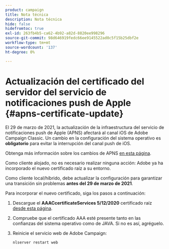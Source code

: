 ```yaml
---
product: campaign
title: Nota técnica
description: Nota técnica
hide: false
hidefromtoc: true
exl-id: 263fb4b5-ca62-4b92-a82d-8820ee998296
source-git-commit: 98d646919fedc66ee9145522ad0c5f15b25dbf2e
workflow-type: tm+mt
source-wordcount: '137'
ht-degree: 0%

---
```


# Actualización del certificado del servidor del servicio de notificaciones push de Apple {#apns-certificate-update}

El 29 de marzo de 2021, la actualización de la infraestructura del servicio de notificaciones push de Apple (APNS) afectará al canal iOS de Adobe Campaign Classic. Un cambio en la configuración del sistema operativo es **obligatorio** para evitar la interrupción del canal push de iOS.

Obtenga más información sobre los cambios de APNS [en esta página](https://developer.apple.com/news/?id=7gx0a2lp).

Como cliente alojado, no es necesario realizar ninguna acción: Adobe ya ha incorporado el nuevo certificado raíz a su entorno.

Como cliente local/híbrido, debe actualizar la configuración para garantizar una transición sin problemas **antes del 29 de marzo de 2021**.

Para incorporar el nuevo certificado, siga los pasos a continuación:

1. Descargue el **AAACcertificateServices 5/12/2020** certificado raíz [desde esta página](https://support.sectigo.com/Com_KnowledgeDetailPage?Id=kA03l00000117cL).

1. Compruebe que el certificado AAA esté presente tanto en las confianzas del sistema operativo como de JAVA. Si no es así, agréguelo.

1. Reinicie el servicio web de Adobe Campaign:

   ```
   nlserver restart web
   ```
